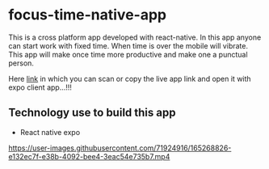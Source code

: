 # focus-time-native-app

This is a cross platform app developed with react-native. In this app anyone can start work with fixed time. When time is over the mobile will vibrate. This app will make once time more productive and make one a punctual person.

Here [link](https://expo.dev/@tanvin_ahmed_touhid/focus-time?serviceType=classic&d) in which you can scan or copy the live app link and open it with expo client app...!!!

## Technology use to build this app

- React native expo



https://user-images.githubusercontent.com/71924916/165268826-e132ec7f-e38b-4092-bee4-3eac54e735b7.mp4

